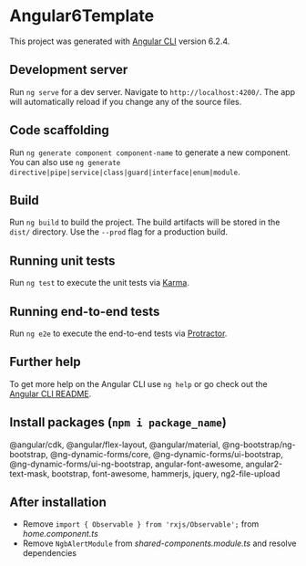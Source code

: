 # Angular6Template

This project was generated with [Angular CLI](https://github.com/angular/angular-cli) version 6.2.4.

## Development server

Run `ng serve` for a dev server. Navigate to `http://localhost:4200/`. The app will automatically reload if you change any of the source files.

## Code scaffolding

Run `ng generate component component-name` to generate a new component. You can also use `ng generate directive|pipe|service|class|guard|interface|enum|module`.

## Build

Run `ng build` to build the project. The build artifacts will be stored in the `dist/` directory. Use the `--prod` flag for a production build.

## Running unit tests

Run `ng test` to execute the unit tests via [Karma](https://karma-runner.github.io).

## Running end-to-end tests

Run `ng e2e` to execute the end-to-end tests via [Protractor](http://www.protractortest.org/).

## Further help

To get more help on the Angular CLI use `ng help` or go check out the [Angular CLI README](https://github.com/angular/angular-cli/blob/master/README.md).

## Install packages (`npm i package_name`)
@angular/cdk, @angular/flex-layout, @angular/material, @ng-bootstrap/ng-bootstrap, @ng-dynamic-forms/core, @ng-dynamic-forms/ui-bootstrap, @ng-dynamic-forms/ui-ng-bootstrap, angular-font-awesome, angular2-text-mask, bootstrap, font-awesome, hammerjs, jquery, ng2-file-upload

## After installation
* Remove `import { Observable } from 'rxjs/Observable';` from *home.component.ts*
* Remove `NgbAlertModule` from *shared-components.module.ts* and resolve dependencies